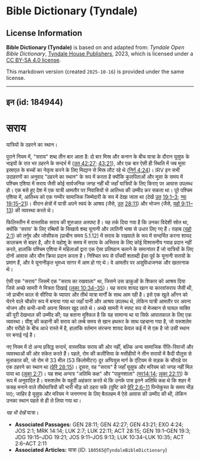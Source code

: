 # Bible Dictionary (Tyndale)

## License Information

**Bible Dictionary (Tyndale)** is based on and adapted from: _Tyndale Open Bible Dictionary_, [Tyndale House Publishers](https://tyndaleopenresources.com/), 2023, which is licensed under a [CC BY-SA 4.0 license](https://creativecommons.org/licenses/by-sa/4.0/legalcode.en).

This markdown version (created `2025-10-16`) is provided under the same license.



--------------------------------

## इन (id: 184944)

सराय
====

यात्रियों के ठहरने का स्थान।

पुराने नियम में, "सराय" शब्द तीन बार आता है: दो बार मिस्र और कनान के बीच यात्रा के दौरान यूसुफ के भाइयों के रात भर ठहरने के सन्दर्भ में ([उत 42:27](https://ref.ly/Gen42:27); [43:21](https://ref.ly/Gen43:21)), और एक बार ऐसी ही स्थिति में जब मूसा इस्राएल के बच्चों का नेतृत्व करने के लिए मिद्यान से मिस्र लौट रहे थे ([निर्ग 4:24](https://ref.ly/Exod4:24))। IRV इन सभी उदाहरणों का अनुवाद "ठहरने का स्थान" के रूप में करता है क्योंकि कुलपिताओं और मूसा के समय में पश्चिम एशिया में सराय जैसी कोई सार्वजनिक जगह नहीं थी जहाँ यात्रियों के लिए किराए पर आवास उपलब्ध हो। एक बसे हुए देश में एक यात्री आमतौर पर निवासियों से आतिथ्य की उम्मीद कर सकता था। पूरे पश्चिम एशिया में, आतिथ्य को एक गम्भीर सामाजिक जिम्मेदारी के रूप में देखा जाता था (देखें [उत](https://ref.ly/Gen42:27) [19:1–3](https://ref.ly/Gen19:1-Gen19:3); [न्या 19:15–21](https://ref.ly/Judg19:15-Judg19:21))। वीरान क्षेत्रों में यात्री अपने स्वयं के आश्रय (जैसे, [उत](https://ref.ly/Gen42:27) [28:11](https://ref.ly/Gen28:11)) और भोजन (जैसे, [यहो 9:11–13](https://ref.ly/Josh9:11-Josh9:13)) की व्यवस्था करते थे।

फिलिस्तीन में वास्तविक सराय की शुरुआत अस्पष्ट है। यह तर्क दिया गया है कि उनका विदेशी स्रोत था, क्योंकि 'सराय' के लिए रब्बियों के सिखाये शब्द यूनानी और लातिनी भाषा से उधार लिए गए हैं। राहाब ([यहो 2:1](https://ref.ly/Josh2:1)) को तर्गुम और जोसीफस (प्राचीन समय 5\.1\.12\) में सराय के रखवाले के रूप में सन्दर्भित करना शायद कालक्रम से बाहर है, और वे यहोशू के समय में सराय के अस्तित्व के लिए कोई विश्वसनीय गवाह प्रदान नहीं करते, हालांकि पश्चिम एशिया में महिलाओं द्वारा एक ऐसा प्रतिष्ठान चलाने के समानांतर हैं जो यात्रियों के लिए दोनों आवास और यौन क्रिया प्रदान करता है। निश्चित रूप से पाँचवीं शताब्दी ईसा पूर्व के यूनानी सरायों के प्रमाण हैं, और वे यूनानीकृत भूमध्य सागर में आम हो गए थे। वे आमतौर पर असुविधाजनक और खतरनाक थे।

ऐसी एक "सराय" जिसमें एक "सराय का रखवाला" था, जिसने उस डाकुओं के शिकार को आश्रय दिया जिसे अच्छे सामरी ने मित्रता दिखाई ([लूका 10:34–35](https://ref.ly/Luke10:34-Luke10:35))। यह सराय शायद खान या कारवांसराय जैसी थी, जो प्राचीन काल से सीरिया के व्यापार और तीर्थ यात्रा मार्गों के साथ आम रही है। इसे एक खुले आँगन को घेरने वाले चौकोर रूप में बनाया गया था जहाँ पानी और आश्रय उपलब्ध थे, लेकिन यात्री आमतौर पर अपना भोजन और कभी\-कभी अपना बिस्तर खुद लाते थे। अच्छे सामरी ने स्पष्ट रूप से मेजबान से घायल व्यक्ति की पूरी देखभाल की उम्मीद की; यह बताना मुश्किल है कि यह सामान्य था या सिर्फ आपातकाल के लिए एक व्यवस्था। यीशु की कहानी की सराय को लम्बे समय से खान हथरूर के साथ पहचाना गया है, जो यरूशलेम और यरीहो के बीच आधे रास्ते में है, हालांकि वर्तमान संरचना शायद केवल कई में से एक है जो उसी स्थान पर बनाई गई है।

नए नियम में दो अन्य प्रसिद्ध सन्दर्भ, वास्तविक सराय की ओर नहीं, बल्कि अन्य सामाजिक रीति\-रिवाजों और व्यवस्थाओं की ओर संकेत करते हैं। पहले, रोम की कलीसिया के मसीहीयों ने तीन सरायों में कैदी पौलुस से मुलाकात की, जो रोम से 33 मील (53 किलोमीटर) दूर अप्पियुस मार्ग के एंटियम से सड़क के चौराहे पर एक ठहरने का स्थान था ([प्रेरि 28:15](https://ref.ly/Acts28:15))। दूसरा, वह "सराय" है जहाँ यूसुफ और मरियम को जगह नहीं मिल पाया था ([लूका 2:7](https://ref.ly/Luke2:7))। यह शब्द अन्यत्र "अतिथि कक्ष" और "पाहुनशाला" ([मर14:14](https://ref.ly/Mark14:14); [लूका 22:11](https://ref.ly/Luke22:11)) के रूप में अनुवादित है। यरूशलेम के यहूदी अहंकार करते थे कि उनके पास इतने अतिथि कक्ष थे कि शहर में फसह मनाने वाले तीर्थयात्रियों की भारी भीड़ को ठहरा सकें (पुष्टि करे [प्रेरि 2:6–11](https://ref.ly/Acts2:6-Acts2:11) पिन्तेकुस्त के समय भीड़ पर); जाहिर है यूसुफ और मरियम ने जनगणना के लिए बैतलहम में ऐसे आवास की उम्मीद की थी, लेकिन उनका स्थान पहले से ही ले लिया गया था।

*यह भी देखें* यात्रा।

* **Associated Passages:** GEN 28:11; GEN 42:27; GEN 43:21; EXO 4:24; JOS 2:1; MRK 14:14; LUK 2:7; LUK 22:11; ACT 28:15; GEN 19:1–GEN 19:3; JDG 19:15–JDG 19:21; JOS 9:11–JOS 9:13; LUK 10:34–LUK 10:35; ACT 2:6–ACT 2:11
* **Associated Articles:** यात्रा (ID: `180565@TyndaleBibleDictionary`)

